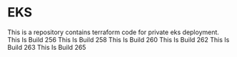 # EKS
This is a repository contains terraform code for private eks deployment.
This Is Build 256
This Is Build 258
This Is Build 260
This Is Build 262
This Is Build 263
This Is Build 265
